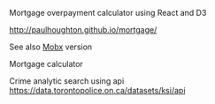 Mortgage overpayment calculator using React and D3

http://paulhoughton.github.io/mortgage/

See also [Mobx](https://github.com/paulhoughton/mortgage-mobx/) version


Mortgage calculator

Crime analytic search
using api
https://data.torontopolice.on.ca/datasets/ksi/api
